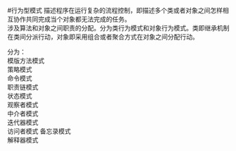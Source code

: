 #行为型模式
描述程序在运行复杂的流程控制，即描述多个类或者对象之间怎样相互协作共同完成当个对象都无法完成的任务。  
涉及算法和对象之间职责的分配。分为类行为模式和对象行为模式。类即继承机制在类间分派行动，对象即采用组合或者聚合方式在对象之间分配行动。  

分为：  
模版方法模式  
策略模式  
命令模式  
职责链模式  
状态模式  
观察者模式  
中介者模式  
迭代器模式  
访问者模式 
备忘录模式  
解释器模式  
